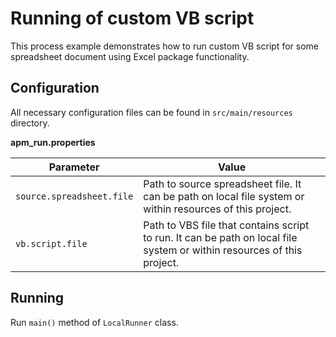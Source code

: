 # Running of custom VB script

This process example demonstrates how to run custom VB script for some spreadsheet document using Excel package 
functionality.

## Configuration
All necessary configuration files can be found in <code>src/main/resources</code> directory.

**apm_run.properties**

| Parameter     | Value         |
| ------------- |---------------|
| `source.spreadsheet.file` | Path to source spreadsheet file. It can be path on local file system or within resources of this project. |
| `vb.script.file` | Path to VBS file that contains script to run. It can be path on local file system or within resources of this project. |

## Running

Run `main()` method of `LocalRunner` class.